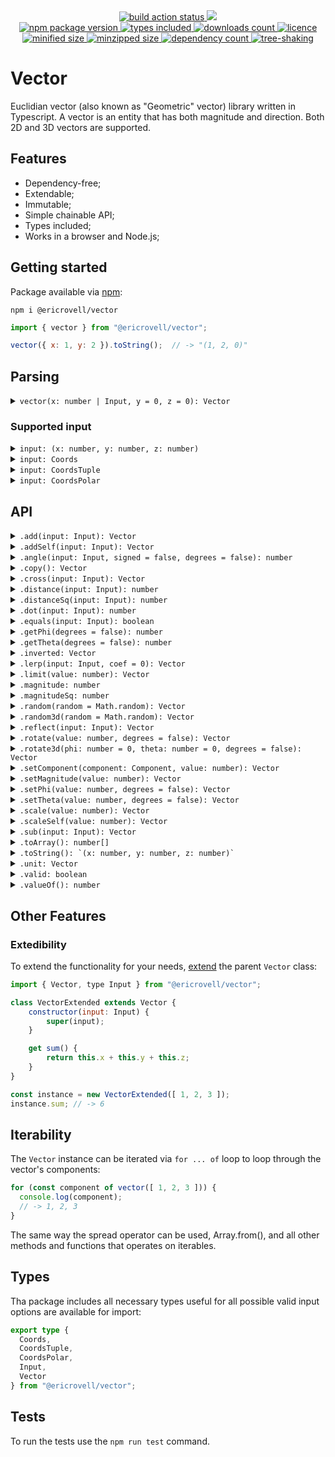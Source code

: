 <div align="center">
  <a href="https://github.com/EricRovell/vector/actions">
    <img alt="build action status" src="https://github.com/EricRovell/vector/workflows/build/badge.svg" />
  </a>
  <a href="https://codecov.io/gh/EricRovell/vector">
    <img src="https://codecov.io/gh/EricRovell/vector/branch/main/graph/badge.svg?token=OCTMR1R41W"/>
  </a>
</div>

<div align="center">
  <a href="https://www.npmjs.com/package/@ericrovell/vector">
    <img alt="npm package version" src="https://badgen.net/npm/v/@ericrovell/vector/" />
  </a>
  <a href="https://www.npmjs.com/package/@ericrovell/vector">
    <img alt="types included" src="https://badgen.net/npm/types/@ericrovell/vector/" />
  </a>
  <a href="https://www.npmjs.com/package/@ericrovell/vector">
    <img alt="downloads count" src="https://badgen.net/npm/dt/@ericrovell/vector/" />
  </a>
  <a href="https://www.npmjs.com/package/@ericrovell/vector">
    <img alt="licence" src="https://badgen.net/npm/license/@ericrovell/vector/" />
  </a>
</div>

<div align="center">
  <a href="https://bundlephobia.com/package/@ericrovell/vector">
    <img alt="minified size" src="https://badgen.net/bundlephobia/min/@ericrovell/vector/" />
  </a>
  <a href="https://bundlephobia.com/package/@ericrovell/vector">
    <img alt="minzipped size" src="https://badgen.net/bundlephobia/minzip/@ericrovell/vector/" />
  </a>
  <a href="https://bundlephobia.com/package/@ericrovell/vector">
    <img alt="dependency count" src="https://badgen.net/bundlephobia/dependency-count/@ericrovell/vector/" />
  </a>
  <a href="https://bundlephobia.com/package/@ericrovell/vector">
    <img alt="tree-shaking" src="https://badgen.net/bundlephobia/tree-shaking/@ericrovell/vector/" />
  </a>
</div>

# Vector

Euclidian vector (also known as "Geometric" vector) library written in Typescript. A vector is an entity that has both magnitude and direction. Both 2D and 3D vectors are supported.

## Features

- Dependency-free;
- Extendable;
- Immutable;
- Simple chainable API;
- Types included;
- Works in a browser and Node.js;

## Getting started

Package available via [npm](https://www.npmjs.com/package/@ericrovell/vector):

```
npm i @ericrovell/vector
```

```js
import { vector } from "@ericrovell/vector";

vector({ x: 1, y: 2 }).toString();  // -> "(1, 2, 0)"
```

## Parsing

<details>
  <summary>
    <code>vector(x: number | Input, y = 0, z = 0): Vector</code>
  </summary>

  Parses the given input and creates a new `Vector` instance.

  ```js
  vector(1, 2).toString();                  // -> "(1, 2, 0)"
  vector({ x: 1, y: 2, z: 3 }).toString();  // -> "(1, 2, 0)"
  vector([ 1, 2, 3 ]).toString();           // -> "(1, 2, 0)"
  ```
</details>

### Supported input

<details>
  <summary>
    <code>input: (x: number, y: number, z: number)</code>
  </summary>

  Parses numerical vector components from arguments.

  ```js
  vector(1).toString();        // -> "(1, 0, 0)"
  vector(1, 2).toString();     // -> "(1, 2, 0)"
  vector(1, 2, 3).toString();  // -> "(1, 2, 3)"
  ```
</details>

<details>
  <summary>
    <code>input: Coords</code>
  </summary>

  Parses the given input from `Coords` object and returns a new `Vector` instance.

  ```js
  vector({ x: 1 }).toString();               // -> "(1, 0, 0)"
  vector({ y: 2 }).toString();               // -> "(0, 2, 0)"
  vector({ z: 3 }).toString();               // -> "(0, 0, 3)"
  vector({ x: 1, y: 2 }).toString();         // -> "(1, 2, 0)"
  vector({ y: 2, z: 3 }).toString();         // -> "(0, 2, 3)"
  vector({ x: 1, z: 3 }).toString();         // -> "(1, 0, 3)"
  vector({ x: 1, y: 2, z: 3 }).toString();   // -> "(1, 2, 3)"
  ```

  The `Coords` object is considered valid if it is contains at least one of coordinate keys: `x`, `y`, or `z`.
  All missed keys defaults to zero, all extra keys are ignored.

  ```js
  vector({ x: 1, data: "hello!" }).toString();               // -> "(1, 0, 0)"
  vector({ x: 1, y: 2, z: 3, data: "hello!" }).toString();   // -> "(1, 2, 3)"
  ```
</details>

<details>
  <summary>
    <code>input: CoordsTuple</code>
  </summary>

  Parses the given input from `CoordsTuple` and returns a new `Vector` instance.

  ```js
  vector([ 1 ]).toString();         // -> "(1, 0, 0)"
  vector([ 1, 2 ]).toString();      // -> "(0, 2, 0)"
  vector([ 1, 2, 3 ]).toString();   // -> "(0, 0, 3)"
  ```
</details>

<details>
  <summary>
    <code>input: CoordsPolar</code>
  </summary>

  Parses the given input from `CoordsPolar` representing the vector [in polar coordinates](https://en.wikipedia.org/wiki/Vector_notation#Spherical_vectors) and returns a new `Vector` instance:

  ```js
  vector({ phi: 0 }).toString();                                    // -> "(1, 0, 0)"
  vector({ phi: Math.PI / 2 }));                                    // -> "(0, 1, 0)";
  vector({ phi: 0, magnitude: 2 }).toString();                      // -> "(2, 0, 0)"
  vector({ phi: Math.PI / 2, magnitude: 2 }));                      // -> "(0, 2, 0)";
  vector({ theta: 0 })                                              // -> "(0, 0, 1)");
  vector({ theta: Math.PI / 2 })                                    // -> "(1, 0, 0)");
  vector({ phi: Math.PI / 2, theta: 0 })                            // -> "(0, 0, 1)");
  vector({ phi: Math.PI / 2, theta: Math.PI / 2 })                  // -> "(0, 1, 0)");
  vector({ phi: Math.PI / 2, theta: 0, magnitude: 2 })              // -> "(0, 0, 2)");
  vector({ phi: Math.PI / 2, theta: Math.PI / 2, magnitude: 2 })    // -> "(0, 2, 0)");
  ```

  By default angles input require [radians](https://en.wikipedia.org/wiki/Radian). To use degrees, pass a `degrees` property:

  ```js
  vector({ degrees: true, phi: 0 })                              // -> "(1, 0, 0)");
  vector({ degrees: true, phi: 90 })                             // -> "(0, 1, 0)");
  vector({ degrees: true, phi: 90, theta: 0, magnitude: 2 })     // -> "(0, 0, 2)");
  vector({ degrees: true, phi: 90, theta: 90, magnitude: 2 })    // -> "(0, 2, 0)");
  ```

  The `CoordsPolar` object is considered valid if it is contains at least one of angle keys: `phi` or `theta`. The `magnitude` defaults to unit length.
</details>

## API

<details>
  <summary>
    <code>.add(input: Input): Vector</code>
  </summary>

  Performs the addition and returns the sum as new `Vector` instance.

  ```js
  vector({ x: 1, y: 2 }).add({ x: 3, y: 4 }).toString();  // -> "(4, 6, 0)"
  vector([ 1, 2, 3 ]).add([ 4, 5, 6 ]).toString();        // -> "(5, 7, 9)"
  ```

  Another instance can be used as an input as well:

  ```js
  const a = vector({ x: 1, y: 2, z: 3 });
  const b = vector({ x: -1, y: -2, z: -3 });

  a.add(b).toString();  // -> "(0, 0, 0)"
  ```
</details>

<details>
  <summary>
    <code>.addSelf(input: Input): Vector</code>
  </summary>

  Adds the another `Vector` instance or valid vector input to this vector.

  ```js
  const a = vector(1, 2, 3)
    .addSelf([ 1, 2, 3 ]);

  a.toString(); // -> "(2, 4, 6)"
  ```
</details>

<details>
  <summary>
    <code>.angle(input: Input, signed = false, degrees = false): number</code>
  </summary>

  Calculates the angle between two vectors.

  ```js
	vector([ 1, 2, 3 ].angle([ 4, 5, 6 ]) // -> 0.22573
	vector([ 1, 2, 3 ].angle([ 4, 5, 6 ], true) // -> -0.22573
	vector([ 1, 2, 3 ].angle([ 4, 5, 6 ], true, true) // -> -12.93315
  ```
</details>

<details>
  <summary>
    <code>.copy(): Vector</code>
  </summary>

  Returns a copy of current vector instance.

  ```js
  const a = vector([ 1, 2, 3 ]);
  const b = a.copy();

  b.toString(); // -> "(1, 2, 3)"
  ```
</details>

<details>
  <summary>
    <code>.cross(input: Input): Vector</code>
  </summary>

  Calculates the cross product between two vectors and returns a new `Vector` instance.

  ```js
	vector([ 1, 2, 3 ]).cross([ 4, 5, 6 ]) // -> (-3, 6, -3)
	vector([ -2.5 ]).cross([ 4, 5.3, -8 ]) // -> (0, -20, -13.25)
  ```
</details>

<details>
  <summary>
    <code>.distance(input: Input): number</code>
  </summary>

  Calculates the Euclidian distance between two points, considering a point as a vector.

  ```js
	vector([ 1, 2, 3 ]).distance([ 4, 5, 6 ]) // -> 5.19615
	vector([ -2.5 ]).distance([ 4, 5.3, -8 ]) // -> 11.59051
  ```
</details>

<details>
  <summary>
    <code>.distanceSq(input: Input): number</code>
  </summary>

  Calculates the squared Euclidian distance between two points, considering a point as a vector.
  Slighty more efficient to calculate, useful to comparing.

  ```js
	vector([ 1, 2, 3 ]).distanceSq([ 4, 5, 6 ]) // -> 27
	vector([ -2.5 ]).distanceSq([ 4, 5.3, -8 ]) // -> 134.34
  ```
</details>

<details>
  <summary>
    <code>.dot(input: Input): number</code>
  </summary>

  Calculates the dot product of two vectors.

  ```js
	vector([ 1, 2, 3 ]).dot([ 4, 5, 6 ])   // -> 32
	vector([ -2.5 ]).dot([ 4, 5.3, -8 ])   // -> -10
  ```
</details>

<details>
  <summary>
    <code>.equals(input: Input): boolean</code>
  </summary>

  Performs an equality check against another vector input or `Vector` instance.

  ```js
  vector({ x: 1, y: 2 }).equals([ 1, 2 ]);          // -> true
  vector({ x: -1, y: -2 }).equals({ x: -1, y: 2});  // -> false
  ```
</details>

<details>
  <summary>
    <code>.getPhi(degrees = false): number</code>
  </summary>

  Calculates vector's azimutal angle.

  ```js
  vector({ x: 3, y: 4 }).getPhi();    // -> 0.927295
  vector([ 1, -2, 3 ]).getPhi(true);   // -> 53.130102
  ```
</details>

<details>
  <summary>
    <code>.getTheta(degrees = false): number</code>
  </summary>

  Calculates vector's elevation angle.

  ```js
  vector({ x: 3, y: 4, z: 5 }).getTheta();       // -> 0.785398
  vector({ x: 3, y: 4, z: 5 }).getTheta(true);   // -> 45
  ```
</details>

<details>
  <summary>
    <code>.inverted: Vector</code>
  </summary>

  Returns an inverted `Vector` instance.

  ```js
  vector({ x: -1, y: 2 }).inverted;   // -> "(1, -2, 0)"
  vector([ 1, -2, 3 ]).inverted;   // -> "(-1, 2, -3)"
  ```
</details>

<details>
  <summary>
    <code>.lerp(input: Input, coef = 0): Vector</code>
  </summary>

  Linearly interpolate the vector to another vector.

  ```js
  const a = vector([ 4, 8, 16 ]);
  const b = vector([ 8, 24, 48 ]);

  a.lerp(b)         // ->  "(4, 8, 16)"
  a.lerp(b, -0.5)   // ->  "(4, 8, 16)"
  a.lerp(b, 0.25)   // ->  "(5, 12, 24)"
  a.lerp(b, 0.5)    // ->  "(6, 16, 32)"
  a.lerp(b, 0.75)   // ->  "(7, 20, 40)"
  a.lerp(b, 1)      // ->  "(8, 24, 48)"
  a.lerp(b, 1.5)    // ->  "(8, 24, 48)"
  ```
</details>

<details>
  <summary>
    <code>.limit(value: number): Vector</code>
  </summary>

  Limits the magnitude of the vector and returns a new `Vector` instance.

  ```js
  vector({ x: 3, y: 4 }).limit(10).magnitude          // -> 5
  vector({ x: 3, y: 4 }).limit(2).magnitude           // -> 2
  vector({ x: 3, y: 4 }).limit(5).magnitude           // -> 5
  vector({ x: 3, y: 4, z: 12 }).limit(15).magnitude   // -> 13
  vector({ x: 3, y: 4, z: 12 }).limit(10).magnitude   // -> 10
  vector({ x: 3, y: 4, z: 12 }).limit(13).magnitude   // -> 13
  ```
</details>

<details>
  <summary>
    <code>.magnitude: number</code>
  </summary>

  Calculates the magnitude of the vector:

  ```js
  vector({ x: 0 }).magnitude;               // -> 0
  vector({ x: 3, y: 4 }).magnitude;         // -> 5
  vector({ x: 3, y: 4, z: 12 }).magnitude;  // -> 13
  ```
</details>

<details>
  <summary>
    <code>.magnitudeSq: number</code>
  </summary>

  Calculates the squared magnitude of the vector, which may be useful and faster where the real value is not that important, for example, to compare two vector's length:

  ```js
  vector({ x: 0 }).magnitudeSq;               // -> 0
  vector({ x: 3, y: 4 }).magnitudeSq;         // -> 25
  vector({ x: 3, y: 4, z: 12 }).magnitudeSq;  // -> 169
  ```
</details>

<details>
  <summary>
    <code>.random(random = Math.random): Vector</code>
  </summary>

  Makes a new 2D vector from a random azimuthal angle.

  ```js
  vector().random().toArray() // ->  [ 0.23565, 0.75624, 0 ]
  ```
</details>

<details>
  <summary>
    <code>.random3d(random = Math.random): Vector</code>
  </summary>

  Makes a new 3D vector.

  Correct distribution thanks to [wolfram](https://mathworld.wolfram.com/SpherePointPicking.html).

  ```js
  vector().random3d().toArray() // ->  [ 0.23565, 0.75624, -0.56571 ]
  ```
</details>

<details>
  <summary>
    <code>.reflect(input: Input): Vector</code>
  </summary>

  Reflects the vector about a normal line for 2D vector, or about a normal to a plane in 3D.

  Here, in an example the vector `a` can be viewed as the incident ray, the vector `n` as the normal, and the resulting vector should be the reflected ray.

  ```js
  const a = vector([ 4, 6 ]);
  const n = vector([ 0, -1 ]);

  a.reflect(n).toString() // ->  "(4, -6, 0)"
  ```
</details>

<details>
  <summary>
    <code>.rotate(value: number, degrees = false): Vector</code>
  </summary>

  Rotates the vector by an azimuthal angle (XOY plane) and returns a new `Vector` instance.

  ```js
  vector({ x: 1, y: 2 }).rotate(Math.PI / 3);
  vector({ x: 1, y: 2 }).rotate(60, true);
  ```
</details>

<details>
  <summary>
    <code>.rotate3d(phi: number = 0, theta: number = 0, degrees = false): Vector</code>
  </summary>

  Rotates the vector by an azimuthal and elevation angles and returns a new `Vector` instance.

  ```js
  vector({ x: 1, y: 2, z: 3 }).rotate3d(Math.PI / 3, Math.PI / 6);
  vector({ x: 1, y: 2, z: 3 }).rotate3d(60, 30, true);
  ```
</details>

<details>
  <summary>
    <code>.setComponent(component: Component, value: number): Vector</code>
  </summary>

  Sets the vector component value and returns a new `Vector` instance.

  ```js
  vector(1, 2, 3).setComponent("x", 2).toString(); // -> "(2, 2, 3)"
  vector(1, 2, 3).setComponent("y", 3).toString(); // -> "(1, 3, 3)"
  vector(1, 2, 3).setComponent("z", 4).toString(); // -> "(1, 2, 4)"
  ```
</details>

<details>
  <summary>
    <code>.setMagnitude(value: number): Vector</code>
  </summary>

  Sets the magnitude of the vector and returns a new `Vector` instance.

  ```js
  vector({ x: 1 }).setMagnitude(5).magnitude               // -> 5;
  vector({ x: 1, y: 2 }).setMagnitude(5).magnitude         // -> 5;
  vector({ x: 1, y: 2, z: 3 }).setMagnitude(5).magnitude   // -> 5;
  ```
</details>

<details>
  <summary>
    <code>.setPhi(value: number, degrees = false): Vector</code>
  </summary>

  Rotates the vector to a specific azimuthal angle (OXY plane) and returns a new `Vector` instance.

  ```js
  vector({ x: 1, y: 2 }).setPhi(Math.PI / 3);
  vector({ x: 1, y: 2, z: 3 }).setPhi(60, degrees);
  ```
</details>

<details>
  <summary>
    <code>.setTheta(value: number, degrees = false): Vector</code>
  </summary>

  Rotates the vector to a specific elevation angle and returns a new `Vector` instance.

  ```js
  vector({ x: 1, y: 2 }).setTheta(Math.PI / 3);
  vector({ x: 1, y: 2, z: 3 }).setTheta(60, degrees);
  ```
</details>

<details>
  <summary>
    <code>.scale(value: number): Vector</code>
  </summary>

  Performs the scalar vector multiplication and returns a new `Vector` instance:

  ```js
  vector({ x: 1, y: 2 }).mul(2).toString();  // -> "(2, 4, 0)"
  vector([ 1, 2, 3 ]).mul(-2).toString();    // -> "(-2, -4, -6)"
  ```
</details>

<details>
  <summary>
    <code>.scaleSelf(value: number): Vector</code>
  </summary>

  Scales this vector by a scalar value.

  ```js
  const a = vector(-1, 2, 3)
    .scaleSelf(5)
    .scaleSelf(-2);

  a.toString() // -> "(10, -20, -30)"
  ```
</details>

<details>
  <summary>
    <code>.sub(input: Input): Vector</code>
  </summary>

  Performs the subtraction and returns the result as new `Vector` instance.

  ```js
  vector({ x: 1, y: 2 }).sub({ x: 3, y: 4 }).toString();  // -> "(-2, -2, 0)"
  vector([ 1, 2, 3 ]).sub([ 4, 5, 6 ]).toString();        // -> "(-3, -3, -3)"
  ```

  Another instance can be used as an input as well:

  ```js
  const a = vector({ x: 1, y: 2, z: 3 });
  const b = vector({ x: 1, y: 2, z: 3 });

  a.sub(b).toString();  // -> "(0, 0, 0)"
  ```
</details>

<details>
  <summary>
    <code>.toArray(): number[]</code>
  </summary>

  Returns vector's components packed into array.

  ```js
  vector({ x: 1 }).toArray();               // -> [ 1, 0, 0 ]
  vector({ x: 1, y: 2 }).toArray();         // -> [ 1, 2, 0 ]
  vector({ x: 1, y: 2, z: 3 }).toArray();   // -> [ 1, 2, 3 ]
  ```
</details>

<details>
  <summary>
    <code>.toString(): `(x: number, y: number, z: number)`</code>
  </summary>

  Returns a `Vector` string representation.

  ```js
  vector({ x: 1 }).toString();               // -> "(1, 0, 0)"
  vector({ x: 1, y: 2 }).toString();         // -> "(1, 2, 0)"
  vector({ x: 1, y: 2, z: 3 }).toString();   // -> "(1, 2, 3)"
  vector([ 1 ]).toString();                  // -> "(1, 0, 0)"
  vector([ 1, 2 ]).toString();               // -> "(0, 2, 0)"
  vector([ 1, 2, 3 ]).toString();            // -> "(0, 0, 3)"
  ```
</details>

<details>
  <summary>
    <code>.unit: Vector</code>
  </summary>

  Normalizes the original vector and returns [the unit vector](https://en.wikipedia.org/wiki/Unit_vector):

  ```js
  vector({ x: 0 }).unit.magnitude;                // -> 1
  vector({ x: 3, y: 4 }).unit.magnitude;          // -> 1
  vector({ x: 3, y: 4, z: 12 }).unit.magnitude;   // -> 1
  ```
</details>

<details>
  <summary>
    <code>.valid: boolean</code>
  </summary>

  On invalid input there is no error thrown.
  Method returns a boolean indicating whether or not a user input was valid.
  On invalid input the vector defaults to zero vector: (0, 0, 0).

  ```js
  vector([ 1, 2 ]).valid;  // -> true
  vector([ NaN ]).valid; // -> false
  vector({ x: 1, y: 2 }).valid;  // -> true
  vector({ a: 1, b: 2 }).valid; // -> false
  ```
</details>

<details>
  <summary>
    <code>.valueOf(): number</code>
  </summary>

  Converts the vector instance to primitive value - it's magnitude.

  ```js
  const a = vector([ 3, 4 ]);
  const b = vector([ 6, 8 ]);

  a + b // -> 15
  ```
</details>

## Other Features

### Extedibility

To extend the functionality for your needs, [extend](https://developer.mozilla.org/en-US/docs/Web/JavaScript/Reference/Classes/extends) the parent `Vector` class:

```js
import { Vector, type Input } from "@ericrovell/vector";

class VectorExtended extends Vector {
	constructor(input: Input) {
		super(input);
	}

	get sum() {
		return this.x + this.y + this.z;
	}
}

const instance = new VectorExtended([ 1, 2, 3 ]);
instance.sum; // -> 6
```

## Iterability

The `Vector` instance can be iterated via `for ... of` loop to loop through the vector's components:

```js
for (const component of vector([ 1, 2, 3 ])) {
  console.log(component);
  // -> 1, 2, 3
}
```

The same way the spread operator can be used, Array.from(), and all other methods and functions that operates on iterables.

## Types

Tha package includes all necessary types useful for all possible valid input options are available for import:

```ts
export type {
  Coords,
  CoordsTuple,
  CoordsPolar,
  Input,
  Vector
} from "@ericrovell/vector";
```

## Tests

To run the tests use the `npm run test` command.
